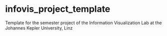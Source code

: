 # infovis_project_template
Template for the semester project of the Information Visualization Lab at the Johannes Kepler University, Linz 
